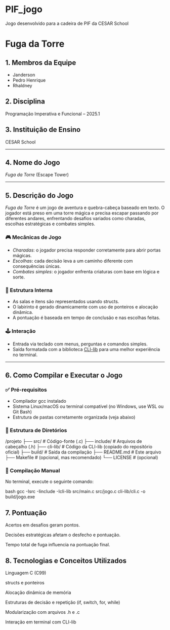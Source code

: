 # PIF_jogo
Jogo desenvolvido para a cadeira de PIF da CESAR School
# Fuga da Torre

## 1. Membros da Equipe
- Janderson
- Pedro Henrique
- Rhaldney


## 2. Disciplina
Programação Imperativa e Funcional – 2025.1

## 3. Instituição de Ensino
CESAR School

---

## 4. Nome do Jogo
*Fuga da Torre* (Escape Tower)

---

## 5. Descrição do Jogo

*Fuga da Torre* é um jogo de aventura e quebra-cabeça baseado em texto. O jogador está preso em uma torre mágica e precisa escapar passando por diferentes andares, enfrentando desafios variados como charadas, escolhas estratégicas e combates simples.

### 🎮 Mecânicas de Jogo

- *Charadas*: o jogador precisa responder corretamente para abrir portas mágicas.
- *Escolhas*: cada decisão leva a um caminho diferente com consequências únicas.
- *Combates simples*: o jogador enfrenta criaturas com base em lógica e sorte.

### 🧠 Estrutura Interna

- As salas e itens são representados usando structs.
- O labirinto é gerado dinamicamente com uso de ponteiros e alocação dinâmica.
- A pontuação é baseada em tempo de conclusão e nas escolhas feitas.

### 🕹 Interação

- Entrada via teclado com menus, perguntas e comandos simples.
- Saída formatada com a biblioteca [CLI-lib](https://github.com/tgfb/cli-lib) para uma melhor experiência no terminal.

---

## 6. Como Compilar e Executar o Jogo

### ✅ Pré-requisitos

- Compilador gcc instalado
- Sistema Linux/macOS ou terminal compatível (no Windows, use WSL ou Git Bash)
- Estrutura de pastas corretamente organizada (veja abaixo)

### 📁 Estrutura de Diretórios
/projeto
├── src/ # Código-fonte (.c)
├── include/ # Arquivos de cabeçalho (.h)
├── cli-lib/ # Código da CLI-lib (copiado do repositório oficial)
├── build/ # Saída da compilação
├── README.md # Este arquivo
├── Makefile # (opcional, mas recomendado)
└── LICENSE # (opcional)

### 🔧 Compilação Manual

No terminal, execute o seguinte comando:

bash
gcc -Isrc -Iinclude -Icli-lib src/main.c src/jogo.c cli-lib/cli.c -o build/jogo.exe

## 7. Pontuação
Acertos em desafios geram pontos.

Decisões estratégicas afetam o desfecho e pontuação.

Tempo total de fuga influencia na pontuação final.

## 8. Tecnologias e Conceitos Utilizados
Linguagem C (C99)

structs e ponteiros

Alocação dinâmica de memória

Estruturas de decisão e repetição (if, switch, for, while)

Modularização com arquivos .h e .c

Interação em terminal com CLI-lib
